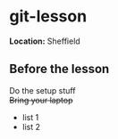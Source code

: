 # git-lesson

**Location:** Sheffield

## Before the lesson

Do the setup stuff <br />
~~Bring your laptop~~

* list 1
* list 2

